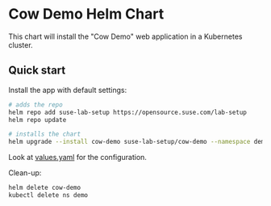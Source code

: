 # Cow Demo Helm Chart

This chart will install the "Cow Demo" web application in a Kubernetes cluster.

## Quick start

Install the app with default settings:

```bash
# adds the repo
helm repo add suse-lab-setup https://opensource.suse.com/lab-setup
helm repo update

# installs the chart
helm upgrade --install cow-demo suse-lab-setup/cow-demo --namespace demo --create-namespace
```

Look at [values.yaml](values.yaml) for the configuration.

Clean-up:

```bash
helm delete cow-demo
kubectl delete ns demo
```
